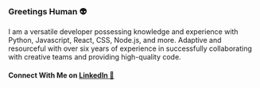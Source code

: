 ### Greetings Human 👽

I am a versatile developer possessing knowledge and experience with Python, Javascript, React, CSS, Node.js, and more. Adaptive and resourceful with over six years of experience in successfully collaborating with creative teams and providing high-quality code.

#### Connect With Me on <a href="https://www.linkedin.com/in/angelolomelo/"> LinkedIn 🏢


<!--
**lomelo-x/lomelo-x** is a ✨ _special_ ✨ repository because its `README.md` (this file) appears on your GitHub profile.
-->
